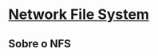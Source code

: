 # [Network File System](https://access.redhat.com/documentation/en-us/red_hat_enterprise_linux/8/html/managing_file_systems/overview-of-available-file-systems_managing-file-systems)

## Sobre o NFS
